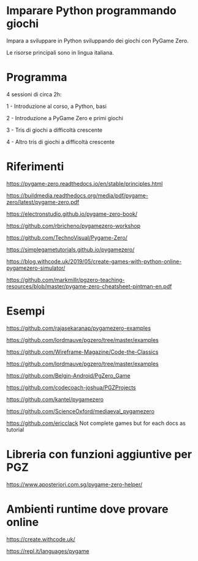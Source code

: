 # Imparare Python programmando giochi
Impara a sviluppare in Python sviluppando dei giochi con PyGame Zero.

Le risorse principali sono in lingua italiana.

# Programma
4 sessioni di circa 2h:

1 - Introduzione al corso, a Python, basi

2 - Introduzione a PyGame Zero e primi giochi

3 - Tris di giochi a difficoltà crescente

4 - Altro tris di giochi a difficoltà crescente

# Riferimenti

https://pygame-zero.readthedocs.io/en/stable/principles.html

https://buildmedia.readthedocs.org/media/pdf/pygame-zero/latest/pygame-zero.pdf

https://electronstudio.github.io/pygame-zero-book/

https://github.com/rbricheno/pygamezero-workshop

https://github.com/TechnoVisual/Pygame-Zero/

https://simplegametutorials.github.io/pygamezero/

https://blog.withcode.uk/2019/05/create-games-with-python-online-pygamezero-simulator/

https://github.com/markmillr/pgzero-teaching-resources/blob/master/pygame-zero-cheatsheet-pintman-en.pdf

# Esempi

https://github.com/rajasekaranap/pygamezero-examples

https://github.com/lordmauve/pgzero/tree/master/examples

https://github.com/Wireframe-Magazine/Code-the-Classics

https://github.com/lordmauve/pgzero/tree/master/examples

https://github.com/Belgin-Android/PgZero_Game

https://github.com/codecoach-joshua/PGZProjects

https://github.com/kantel/pygamezero

https://github.com/ScienceOxford/mediaeval_pygamezero

https://github.com/ericclack
Not complete games but for each docs as tutorial

# Libreria con funzioni aggiuntive per PGZ

https://www.aposteriori.com.sg/pygame-zero-helper/
# Ambienti runtime dove provare online

https://create.withcode.uk/

https://repl.it/languages/pygame